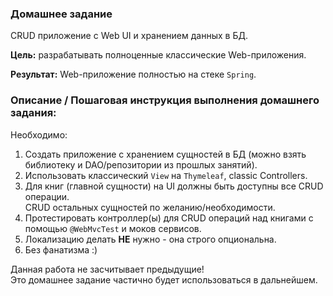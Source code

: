 ### Домашнее задание

CRUD приложение с Web UI и хранением данных в БД.

**Цель:** разрабатывать полноценные классические Web-приложения.

**Результат:** Web-приложение полностью на стеке `Spring`.

### Описание / Пошаговая инструкция выполнения домашнего задания:

Необходимо:

1. Создать приложение с хранением сущностей в БД (можно взять библиотеку и DAO/репозитории из прошлых занятий).
2. Использовать классический `View` на `Thymeleaf`, classic Controllers.
3. Для книг (главной сущности) на UI должны быть доступны все CRUD операции.\
   CRUD остальных сущностей по желанию/необходимости.
4. Протестировать контроллер(ы) для CRUD операций над книгами с помощью `@WebMvcTest` и моков сервисов.
5. Локализацию делать **НЕ** нужно - она строго опциональна.
6. Без фанатизма :)

Данная работа не засчитывает предыдущие!\
Это домашнее задание частично будет использоваться в дальнейшем.
